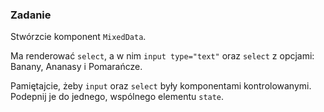 ### Zadanie 

Stwórzcie komponent `MixedData`.

Ma renderować `select`, a w nim `input type="text"` oraz `select` z opcjami: Banany, Ananasy i Pomarańcze.

Pamiętajcie, żeby `input` oraz `select` były komponentami kontrolowanymi. Podepnij je do jednego, wspólnego elementu `state`.